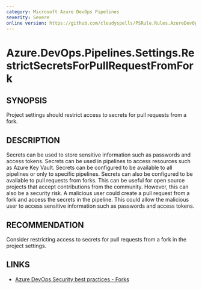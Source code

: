 ```yaml
---
category: Microsoft Azure DevOps Pipelines
severity: Severe
online version: https://github.com/cloudyspells/PSRule.Rules.AzureDevOps/blob/main/src/PSRule.Rules.AzureDevOps/en/Azure.DevOps.Pipelines.Settings.RestrictSecretsForPullRequestFromFork.md
---
```


# Azure.DevOps.Pipelines.Settings.RestrictSecretsForPullRequestFromFork

## SYNOPSIS

Project settings should restrict access to secrets for pull requests from a fork.

## DESCRIPTION

Secrets can be used to store sensitive information such as passwords and access tokens. Secrets can be used in pipelines to access resources such as Azure Key Vault. Secrets can be configured to be available to all pipelines or only to specific pipelines. Secrets can also be configured to be available to pull requests from forks. This can be useful for open source projects that accept contributions from the community. However, this can also be a security risk. A malicious user could create a pull request from a fork and access the secrets in the pipeline. This could allow the malicious user to access sensitive information such as passwords and access tokens.

## RECOMMENDATION

Consider restricting access to secrets for pull requests from a fork in the project settings.

## LINKS

- [Azure DevOps Security best practices - Forks](https://learn.microsoft.com/en-us/azure/devops/pipelines/security/repos?view=azure-devops#dont-provide-secrets-to-fork-builds)
